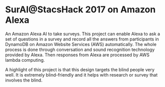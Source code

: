 # SurAI@StacsHack 2017 on Amazon Alexa
An Amazon Alexa AI to take surveys. This project can enable Alexa to ask a set of questions in a survey and record all the answers from participants in DynamoDB on Amazon Website Services (AWS) automatically. The whole process is done through conversation and sound recognition technology provided by Alexa. Then responses from Alexa are processed by AWS lambda computing. 

A highlight of this project is that this design targets the blind people very well. It is extremely blind-friendly and it helps with research or survey that involves the blind.
